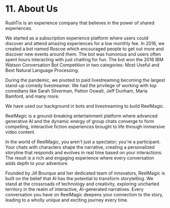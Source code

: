 # 11. About Us

RushTix is an experience company that believes in the power of shared experiences. 

We started as a subscription experience platform where users could discover and attend amazing experiences for a low monthly fee. In 2016, we created a bot named Roscoe which encouraged people to get out more and discover new events around them. The bot was humorous and users often spent hours interacting with just chatting for fun. The bot won the 2016 IBM Watson Conversation Bot Competition in two categories: Most Useful and Best Natural Language Processing. 

During the pandemic, we pivoted to paid livestreaming becoming the largest stand-up comedy livestreamer. We had the privilege of working with top comedians like Sarah Silverman, Patton Oswalt, Jeff Dunham, Maria Bamford, and many more. 

We have used our background in bots and livestreaming to build ReelMagic. 

ReelMagic is a ground-breaking entertainment platform where advanced generative AI and the dynamic energy of group chats converge to form compelling, interactive fiction experiences brought to life through immersive video content. 

In the world of ReelMagic, you aren't just a spectator; you're a participant. Your chats with characters shape the narrative, creating a personalized storyline that responds and evolves in real time based on your interactions. The result is a rich and engaging experience where every conversation adds depth to your adventure.

Founded by Jill Bourque and her dedicated team of innovators, ReelMagic is built on the belief that AI has the potential to transform storytelling. We stand at the crossroads of technology and creativity, exploring uncharted territory in the realm of interactive, AI-generated narratives. Every conversation you have on ReelMagic deepens your connection to the story, leading to a wholly unique and exciting journey every time.
